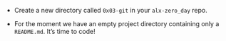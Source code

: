 * Create a new directory called `0x03-git` in your `alx-zero_day` repo.

* For the moment we have an empty project directory containing only a `README.md`. It’s time to code!
